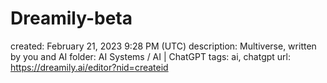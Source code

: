 # Dreamily-beta

created: February 21, 2023 9:28 PM (UTC)
description: Multiverse, written by you and AI
folder: AI Systems / AI | ChatGPT
tags: ai, chatgpt
url: https://dreamily.ai/editor?nid=createid